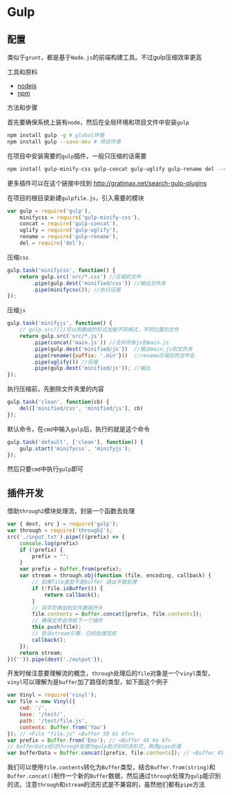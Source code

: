 # Gulp

## 配置

类似于`grunt`，都是基于`Node.js`的前端构建工具。不过gulp压缩效率更高

工具和原料

- [nodejs](http://nodejs.cn/)
- [npm](https://www.npmjs.com/)

方法和步骤

首先要确保系统上装有`node`，然后在全局环境和项目文件中安装`gulp`
```bash
npm install gulp -g # global环境
npm install gulp --save-dev # 项目环境
```
在项目中安装需要的`gulp`插件，一般只压缩的话需要
```bash
npm install gulp-minify-css gulp-concat gulp-uglify gulp-rename del --save-dev
```
更多插件可以在这个链接中找到 http://gratimax.net/search-gulp-plugins

在项目的根目录新建`gulpfile.js`，引入需要的模块

```js
var gulp = require('gulp'),
    minifycss = require('gulp-minify-css'),
    concat = require('gulp-concat'),
    uglify = require('gulp-uglify'),
    rename = require('gulp-rename'),
    del = require('del');
```
压缩`css`
```js
gulp.task('minifycss', function() {
    return gulp.src('src/*.css') //压缩的文件
        .pipe(gulp.dest('minified/css')) //输出文件夹
        .pipe(minifycss()); //执行压缩
});
```
压缩`js`
```js
gulp.task('minifyjs', function() {
    // gulp.src([])可以用数组的形式加载不同格式，不同位置的文件
    return gulp.src('src/*.js')
        .pipe(concat('main.js')) //合并所有js到main.js
        .pipe(gulp.dest('minified/js'))  //输出main.js到文件夹
        .pipe(rename({suffix: '.min'}))  //rename压缩后的文件名
        .pipe(uglify()) //压缩
        .pipe(gulp.dest('minified/js')); //输出
});
```

执行压缩前，先删除文件夹里的内容
```js
gulp.task('clean', function(cb) {
    del(['minified/css', 'minified/js'], cb)
});
```
默认命令，在`cmd`中输入`gulp`后，执行的就是这个命令
```js
gulp.task('default', ['clean'], function() {
    gulp.start('minifycss', 'minifyjs');
});
```

然后只要`cmd`中执行`gulp`即可

## 插件开发

借助`through2`模块处理流，封装一个函数去处理
```js
var { dest, src } = require('gulp');
var through = require('through2');
src('./input.txt').pipe(((prefix) => {
    console.log(prefix)
    if (!prefix) {
        prefix = "";
    }
    var prefix = Buffer.from(prefix);
    var stream = through.obj(function (file, encoding, callback) {
        // 如果file类型不是buffer 退出不做处理
        if (!file.isBuffer()) {
            return callback();
        }
        // 将字符串加到文件数据开头
        file.contents = Buffer.concat([prefix, file.contents]);
        // 确保文件会传给下一个插件
        this.push(file);
        // 告诉stream引擎，已经处理完成
        callback();
    });
    return stream;
})('')).pipe(dest('./output'));
```
开发时候注意要理解流的概念，`through`处理后的`file`对象是一个`vinyl`类型，`vinyl`可以理解为是`buffer`加了路径的类型，如下面这个例子
```js
var Vinyl = require('vinyl');
var file = new Vinyl({
    cwd: '/',
    base: '/test/',
    path: '/test/file.js',
    contents: Buffer.from('Yao')
}); // <File "file.js" <Buffer 59 61 6f>>
var prefix = Buffer.from('Eno'); // <Buffer 45 6e 6f>
// bufferData经过through处理为gulp能识别的流形式，再用pipe处理
var bufferData = Buffer.concat([prefix, file.contents]); // <Buffer 45 6e 6f 59 61 6f>
```
我们可以使用`file.contents`转化为`Buffer`类型，结合`Buffer.from(string)`和`Buffer.concat()`制作一个新的`Buffer`数据，然后通过`through`处理为`gulp`能识别的流，注意`through`和`stream`的流形式是不兼容的，虽然他们都有`pipe`方法
